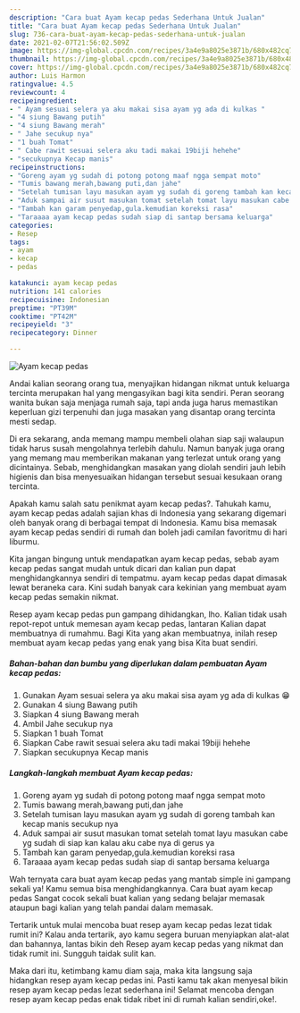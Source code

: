 ```yaml
---
description: "Cara buat Ayam kecap pedas Sederhana Untuk Jualan"
title: "Cara buat Ayam kecap pedas Sederhana Untuk Jualan"
slug: 736-cara-buat-ayam-kecap-pedas-sederhana-untuk-jualan
date: 2021-02-07T21:56:02.509Z
image: https://img-global.cpcdn.com/recipes/3a4e9a8025e3871b/680x482cq70/ayam-kecap-pedas-foto-resep-utama.jpg
thumbnail: https://img-global.cpcdn.com/recipes/3a4e9a8025e3871b/680x482cq70/ayam-kecap-pedas-foto-resep-utama.jpg
cover: https://img-global.cpcdn.com/recipes/3a4e9a8025e3871b/680x482cq70/ayam-kecap-pedas-foto-resep-utama.jpg
author: Luis Harmon
ratingvalue: 4.5
reviewcount: 4
recipeingredient:
- " Ayam sesuai selera ya aku makai sisa ayam yg ada di kulkas "
- "4 siung Bawang putih"
- "4 siung Bawang merah"
- " Jahe secukup nya"
- "1 buah Tomat"
- " Cabe rawit sesuai selera aku tadi makai 19biji hehehe"
- "secukupnya Kecap manis"
recipeinstructions:
- "Goreng ayam yg sudah di potong potong maaf ngga sempat moto"
- "Tumis bawang merah,bawang puti,dan jahe"
- "Setelah tumisan layu masukan ayam yg sudah di goreng tambah kan kecap manis secukup nya"
- "Aduk sampai air susut masukan tomat setelah tomat layu masukan cabe yg sudah di siap kan kalau aku cabe nya di gerus ya"
- "Tambah kan garam penyedap,gula.kemudian koreksi rasa"
- "Taraaaa ayam kecap pedas sudah siap di santap bersama keluarga"
categories:
- Resep
tags:
- ayam
- kecap
- pedas

katakunci: ayam kecap pedas 
nutrition: 141 calories
recipecuisine: Indonesian
preptime: "PT39M"
cooktime: "PT42M"
recipeyield: "3"
recipecategory: Dinner

---
```



![Ayam kecap pedas](https://img-global.cpcdn.com/recipes/3a4e9a8025e3871b/680x482cq70/ayam-kecap-pedas-foto-resep-utama.jpg)

Andai kalian seorang orang tua, menyajikan hidangan nikmat untuk keluarga tercinta merupakan hal yang mengasyikan bagi kita sendiri. Peran seorang  wanita bukan saja menjaga rumah saja, tapi anda juga harus memastikan keperluan gizi terpenuhi dan juga masakan yang disantap orang tercinta mesti sedap.

Di era  sekarang, anda memang mampu membeli olahan siap saji walaupun tidak harus susah mengolahnya terlebih dahulu. Namun banyak juga orang yang memang mau memberikan makanan yang terlezat untuk orang yang dicintainya. Sebab, menghidangkan masakan yang diolah sendiri jauh lebih higienis dan bisa menyesuaikan hidangan tersebut sesuai kesukaan orang tercinta. 



Apakah kamu salah satu penikmat ayam kecap pedas?. Tahukah kamu, ayam kecap pedas adalah sajian khas di Indonesia yang sekarang digemari oleh banyak orang di berbagai tempat di Indonesia. Kamu bisa memasak ayam kecap pedas sendiri di rumah dan boleh jadi camilan favoritmu di hari liburmu.

Kita jangan bingung untuk mendapatkan ayam kecap pedas, sebab ayam kecap pedas sangat mudah untuk dicari dan kalian pun dapat menghidangkannya sendiri di tempatmu. ayam kecap pedas dapat dimasak lewat beraneka cara. Kini sudah banyak cara kekinian yang membuat ayam kecap pedas semakin nikmat.

Resep ayam kecap pedas pun gampang dihidangkan, lho. Kalian tidak usah repot-repot untuk memesan ayam kecap pedas, lantaran Kalian dapat membuatnya di rumahmu. Bagi Kita yang akan membuatnya, inilah resep membuat ayam kecap pedas yang enak yang bisa Kita buat sendiri.

<!--inarticleads1-->

##### Bahan-bahan dan bumbu yang diperlukan dalam pembuatan Ayam kecap pedas:

1. Gunakan  Ayam sesuai selera ya aku makai sisa ayam yg ada di kulkas 😁
1. Gunakan 4 siung Bawang putih
1. Siapkan 4 siung Bawang merah
1. Ambil  Jahe secukup nya
1. Siapkan 1 buah Tomat
1. Siapkan  Cabe rawit sesuai selera aku tadi makai 19biji hehehe
1. Siapkan secukupnya Kecap manis




<!--inarticleads2-->

##### Langkah-langkah membuat Ayam kecap pedas:

1. Goreng ayam yg sudah di potong potong maaf ngga sempat moto
1. Tumis bawang merah,bawang puti,dan jahe
1. Setelah tumisan layu masukan ayam yg sudah di goreng tambah kan kecap manis secukup nya
1. Aduk sampai air susut masukan tomat setelah tomat layu masukan cabe yg sudah di siap kan kalau aku cabe nya di gerus ya
1. Tambah kan garam penyedap,gula.kemudian koreksi rasa
1. Taraaaa ayam kecap pedas sudah siap di santap bersama keluarga




Wah ternyata cara buat ayam kecap pedas yang mantab simple ini gampang sekali ya! Kamu semua bisa menghidangkannya. Cara buat ayam kecap pedas Sangat cocok sekali buat kalian yang sedang belajar memasak ataupun bagi kalian yang telah pandai dalam memasak.

Tertarik untuk mulai mencoba buat resep ayam kecap pedas lezat tidak rumit ini? Kalau anda tertarik, ayo kamu segera buruan menyiapkan alat-alat dan bahannya, lantas bikin deh Resep ayam kecap pedas yang nikmat dan tidak rumit ini. Sungguh taidak sulit kan. 

Maka dari itu, ketimbang kamu diam saja, maka kita langsung saja hidangkan resep ayam kecap pedas ini. Pasti kamu tak akan menyesal bikin resep ayam kecap pedas lezat sederhana ini! Selamat mencoba dengan resep ayam kecap pedas enak tidak ribet ini di rumah kalian sendiri,oke!.

